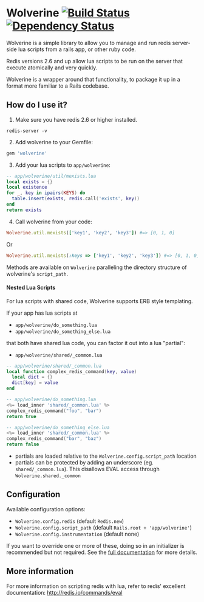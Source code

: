 # Wolverine [![Build Status](https://secure.travis-ci.org/burke/wolverine.png)](http://travis-ci.org/burke/wolverine) [![Dependency Status](https://gemnasium.com/Shopify/wolverine.png)](https://gemnasium.com/Shopify/wolverine)

Wolverine is a simple library to allow you to manage and run redis server-side lua scripts from a rails app, or other ruby code.

Redis versions 2.6 and up allow lua scripts to be run on the server that execute atomically and very quickly.

Wolverine is a wrapper around that functionality, to package it up in a format more familiar to a Rails codebase.

## How do I use it?

1) Make sure you have redis 2.6 or higher installed.

```
redis-server -v
```

2) Add wolverine to your Gemfile:

```ruby
gem 'wolverine'
```

3) Add your lua scripts to `app/wolverine`:

```lua
-- app/wolverine/util/mexists.lua
local exists = {}
local existence
for _, key in ipairs(KEYS) do
  table.insert(exists, redis.call('exists', key))
end
return exists
```

4) Call wolverine from your code:

```ruby
Wolverine.util.mexists(['key1', 'key2', 'key3']) #=> [0, 1, 0]
```

Or

```ruby
Wolverine.util.mexists(:keys => ['key1', 'key2', 'key3']) #=> [0, 1, 0]
```

Methods are available on `Wolverine` paralleling the directory structure
of wolverine's `script_path`.

#### Nested Lua Scripts

For lua scripts with shared code, Wolverine supports ERB style templating.

If your app has lua scripts at

- `app/wolverine/do_something.lua`
- `app/wolverine/do_something_else.lua`

that both have shared lua code, you can factor it out into a lua "partial":

- `app/wolverine/shared/_common.lua`

```lua
-- app/wolverine/shared/_common.lua
local function complex_redis_command(key, value)
  local dict = {}
  dict[key] = value
end
```

```lua
-- app/wolverine/do_something.lua
<%= load_inner 'shared/_common.lua' %>
complex_redis_command("foo", "bar")
return true
```

```lua
-- app/wolverine/do_something_else.lua
<%= load_inner 'shared/_common.lua' %>
complex_redis_command("bar", "baz")
return false
```

- partials are loaded relative to the `Wolverine.config.script_path` location
- partials can be protected by adding an underscore (eg. `shared/_common.lua`). This disallows EVAL access through `Wolverine.shared._common`

## Configuration

Available configuration options:

* `Wolverine.config.redis` (default `Redis.new`)
* `Wolverine.config.script_path` (default `Rails.root + 'app/wolverine'`)
* `Wolverine.config.instrumentation` (default none)

If you want to override one or more of these, doing so in an initializer is recommended but not required. See the [full documentation](http://shopify.github.com/wolverine/Wolverine/Configuration.html) for more details.

## More information

For more information on scripting redis with lua, refer to redis' excellent documentation: http://redis.io/commands/eval

